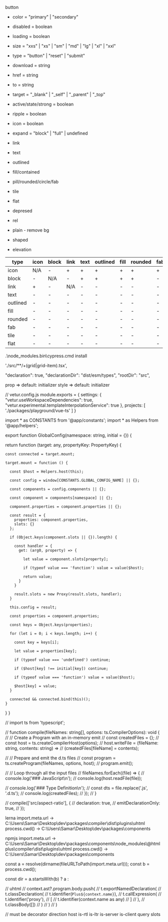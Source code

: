 button
  - color                     = "primary" | "secondary"
  - disabled                  = boolean
  - loading                   = boolean
  - size                      = "xxs" | "xs" | "sm" | "md" | "lg" | "xl" | "xxl"
  - type                      = "button" | "reset" | "submit"
  - download                  = string
  - href                      = string
  - to                        = string
  - target                    = "_blank" | "_self" | "_parent" | "_top"
  
  - active/state/strong       = boolean
  - ripple                    = boolean
  
  - icon                      = boolean
  - expand                    = "block" | "full" | undefined
  - link
  - text
  - outlined
  - fill/contained
  - pill/rounded/circle/fab
  - tile
  - flat

  - depresed
  - rel
  - plain - remove bg
  - shaped
  - elevation


  type | icon | block | link | text | outlined | fill | rounded | fab | tile | flat
  --- | --- | --- | --- | --- | --- | --- | --- | --- | --- | ---
  icon | N/A | - | + | + | + | + | + | + | + | + 
  block | - | N/A | - | + | + | + | + | - | + | + 
  link | + | - | N/A | - | - | - | - | - | - | - 
  text | - | - | - | - | - | - | - | - | - | - 
  outlined | - | - | - | - | - | - | - | - | - | - 
  fill | - | - | - | - | - | - | - | - | - | - 
  rounded | - | - | - | - | - | - | - | - | - | - 
  fab | - | - | - | - | - | - | - | - | - | - 
  tile | - | - | - | - | - | - | - | - | - | - 
  flat | - | - | - | - | - | - | - | - | - | - 



.\node_modules\.bin\cypress.cmd install

'./src/**/+(grid|grid-item).tsx',

"declaration": true,
"declarationDir": "dist/esm/types",
"rootDir": "src",

prop => default: initializer
style => default: initializer

// vetur.config.js
module.exports = {
  settings: {
    "vetur.useWorkspaceDependencies": true,
    "vetur.experimental.templateInterpolationService": true
  },
  projects: [
    './packages/playground/vue-ts'
  ]
}




import * as CONSTANTS from '@app/constants';
import * as Helpers from '@app/helpers';

export function GlobalConfig(namespace: string, initial = {}) {

  return function (target: any, propertyKey: PropertyKey) {

    const connected = target.mount;

    target.mount = function () {

      const $host = Helpers.host(this);

      const config = window[CONSTANTS.GLOBAL_CONFIG_NAME] || {};

      const components = config.components || {};

      const component = components[namespace] || {};

      component.properties = component.properties || {};

      const result = {
        properties: component.properties,
        slots: {}
      };

      if (Object.keys(component.slots || {}).length) {

        const handler = {
          get: (arg0, property) => {

            let value = component.slots[property];

            if (typeof value === 'function') value = value($host);

            return value;
          }
        }

        result.slots = new Proxy(result.slots, handler);
      }

      this.config = result;

      const properties = component.properties;

      const keys = Object.keys(properties);

      for (let i = 0; i < keys.length; i++) {

        const key = keys[i];

        let value = properties[key];

        if (typeof value === 'undefined') continue;

        if ($host[key] !== initial[key]) continue;

        if (typeof value === 'function') value = value($host);

        $host[key] = value;
      }

      connected && connected.bind(this)();
    }
  }
}









// import ts from 'typescript';

// function compile(fileNames: string[], options: ts.CompilerOptions): void {
//   // Create a Program with an in-memory emit
//   const createdFiles = {};
//   const host = ts.createCompilerHost(options);
//   host.writeFile = (fileName: string, contents: string) =>
//     (createdFiles[fileName] = contents);

//   // Prepare and emit the d.ts files
//   const program = ts.createProgram(fileNames, options, host);
//   program.emit();

//   // Loop through all the input files
//   fileNames.forEach((file) => {
//     console.log('### JavaScript\n');
//     console.log(host.readFile(file));

//     console.log('### Type Definition\n');
//     const dts = file.replace('.js', '.d.ts');
//     console.log(createdFiles);
//   });
// }

// compile(['src/aspect-ratio'], {
//   declaration: true,
//   emitDeclarationOnly: true,
// });









lerna
import.meta.url -> C:\\Users\\Samar\\Desktop\\dev\\packages\\compiler\\dist\\plugins\\uhtml
process.cwd()   -> C:\\Users\\Samar\\Desktop\\dev\\packages\\components


npmjs
import.meta.url -> C:\\Users\\Samar\\Desktop\\dev\\packages\\components\\node_modules\\@htmlplus\\compiler\\dist\\plugins\\uhtml
process.cwd()   -> C:\\Users\\Samar\\Desktop\\dev\\packages\\components


const a = resolve(dirname(fileURLToPath(import.meta.url)));
const b = process.cwd();

const dir = a.startsWith(b) ? a : 



// uhtml
// context.ast?.program.body.push(
//   t.exportNamedDeclaration(
//     t.classDeclaration(
//       t.identifier(`Plus${context.name}`),
//       t.callExpression(
//         t.identifier('proxy'),
//         [
//           t.identifier(context.name as any)
//         ] 
//       ),
//       t.classBody([]) 
//     )
//   )
// ) 

// must be decorator
direction
host
is-rtl
is-ltr
is-server
is-client
query
slots